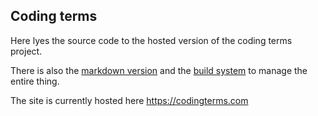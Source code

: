 ## Coding terms

Here lyes the source code to the hosted version of the coding terms project.

There is also the [markdown version](https://github.com/EDDYMENS/coding-terms-markdown) and the [build system](https://github.com/EDDYMENS/coding-terms-build) to manage the entire thing.

The site is currently hosted here https://codingterms.com
